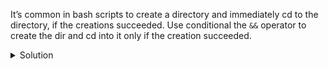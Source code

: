 It’s common in bash scripts to create a directory and immediately cd to the directory, if the creations succeeded. Use conditional the `&&` operator to create the dir and cd into it only if the creation succeeded. 
<details>
  <summary>
     Solution
  </summary>

```bash
mkdir newdir && cd newdir
```

</details>